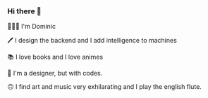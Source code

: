 ### Hi there 👋

🤵🏽‍♂️  I'm Dominic

🖊    I design the backend and I add intelligence to machines

📚   I love books and I love animes

🎨   I'm a designer, but with codes.

🙃   I find art and music very exhilarating and I play the english flute.

